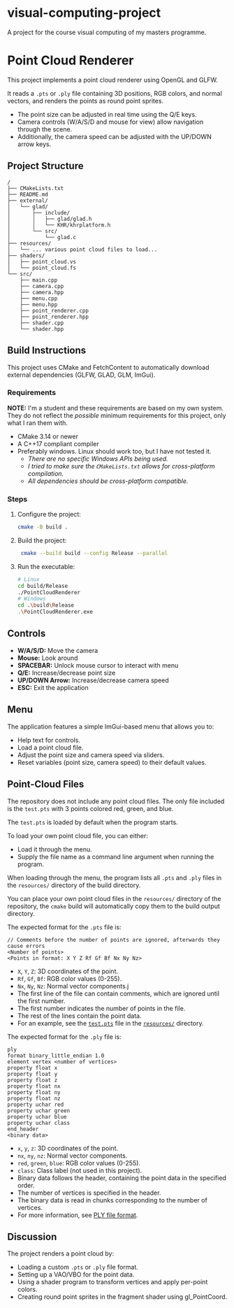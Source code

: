 # visual-computing-project
A project for the course visual computing of my masters programme.

# Point Cloud Renderer

This project implements a point cloud renderer using OpenGL and GLFW.

It reads a `.pts` or `.ply` file containing 3D positions, RGB colors, and normal vectors, and renders the points as round point sprites.

- The point size can be adjusted in real time using the Q/E keys.
- Camera controls (W/A/S/D and mouse for view) allow navigation through the scene.
- Additionally, the camera speed can be adjusted with the UP/DOWN arrow keys.

## Project Structure

```plaintext
/
├── CMakeLists.txt
├── README.md
├── external/
│   └── glad/
│       ├── include/
│       │   ├── glad/glad.h
│       │   └── KHR/khrplatform.h
│       └── src/
│           └── glad.c
├── resources/
│   └── ... various point cloud files to load...
├── shaders/
│   ├── point_cloud.vs
│   └── point_cloud.fs
└── src/
    ├── main.cpp
    ├── camera.cpp
    ├── camera.hpp
    ├── menu.cpp
    ├── menu.hpp
    ├── point_renderer.cpp
    ├── point_renderer.hpp
    ├── shader.cpp
    └── shader.hpp
```


## Build Instructions

This project uses CMake and FetchContent to automatically download external dependencies (GLFW, GLAD, GLM, ImGui).

### Requirements

**NOTE:** I'm a student and these requirements are based on my own system. They do not reflect the *possible* minimum requirements for this project, only what I ran them with.

- CMake 3.14 or newer
- A C++17 compliant compiler
- Preferably windows. Linux should work too, but I have not tested it.
  - *There are no specific Windows APIs being used.*
  - *I tried to make sure the `CMakeLists.txt` allows for cross-platform compilation.*
  - *All dependencies should be cross-platform compatible.*

### Steps
1. Configure the project:
   ```bash
   cmake -B build .
   ```
2. Build the project:
   ```bash
    cmake --build build --config Release --parallel
    ```
3. Run the executable:
   ```bash
   # Linux
   cd build/Release
   ./PointCloudRenderer
   # Windows
   cd .\build\Release
   .\PointCloudRenderer.exe
   ```
   
## Controls

- **W/A/S/D:** Move the camera 
- **Mouse:** Look around 
- **SPACEBAR:** Unlock mouse cursor to interact with menu
- **Q/E:** Increase/decrease point size
- **UP/DOWN Arrow:** Increase/decrease camera speed 
- **ESC:** Exit the application

## Menu

The application features a simple ImGui-based menu that allows you to:
- Help text for controls.
- Load a point cloud file.
- Adjust the point size and camera speed via sliders.
- Reset variables (point size, camera speed) to their default values.

## Point-Cloud Files

The repository does not include any point cloud files.
The only file included is the `test.pts` with 3 points colored red, green, and blue.

The `test.pts` is loaded by default when the program starts.

To load your own point cloud file, you can either:
- Load it through the menu.
- Supply the file name as a command line argument when running the program.

When loading through the menu, the program lists all `.pts` and `.ply` files in the `resources/` directory of the build directory.

You can place your own point cloud files in the `resources/` directory of the repository, the `cmake` build will automatically copy them to the build output directory.

The expected format for the `.pts` file is:
```plaintext
// Comments before the number of points are ignored, afterwards they cause errors
<Number of points>
<Points in format: X Y Z Rf Gf Bf Nx Ny Nz>
```
- `X`, `Y`, `Z`: 3D coordinates of the point.
- `Rf`, `Gf`, `Bf`: RGB color values (0-255).
- `Nx`, `Ny`, `Nz`: Normal vector components.j
- The first line of the file can contain comments, which are ignored until the first number.
- The first number indicates the number of points in the file.
- The rest of the lines contain the point data.
- For an example, see the [`test.pts`](resources/test.pts) file in the [`resources/`](resources/) directory.

The expected format for the `.ply` file is:
```plaintext
ply
format binary_little_endian 1.0
element vertex <number of vertices>  
property float x
property float y
property float z
property float nx
property float ny
property float nz
property uchar red
property uchar green
property uchar blue
property uchar class
end_header
<binary data>
```
- `x`, `y`, `z`: 3D coordinates of the point.
- `nx`, `ny`, `nz`: Normal vector components.
- `red`, `green`, `blue`: RGB color values (0-255).
- `class`: Class label (not used in this project).
- Binary data follows the header, containing the point data in the specified order.
- The number of vertices is specified in the header.
- The binary data is read in chunks corresponding to the number of vertices.
- For more information, see [PLY file format](https://en.wikipedia.org/wiki/PLY_(file_format)).

## Discussion

The project renders a point cloud by:

- Loading a custom `.pts` or `.ply` file format.
- Setting up a VAO/VBO for the point data.
- Using a shader program to transform vertices and apply per-point colors.
- Creating round point sprites in the fragment shader using gl_PointCoord.